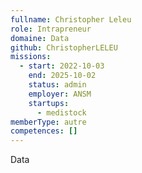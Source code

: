 ```yaml
---
fullname: Christopher Leleu
role: Intrapreneur
domaine: Data
github: ChristopherLELEU
missions:
  - start: 2022-10-03
    end: 2025-10-02
    status: admin
    employer: ANSM
    startups:
      - medistock
memberType: autre
competences: []
---
```

Data